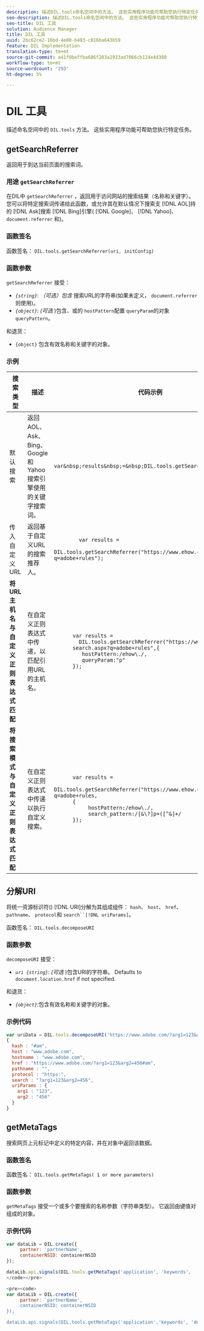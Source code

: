 ```yaml
---
description: 描述DIL.tools命名空间中的方法。 这些实用程序功能可帮助您执行特定任务。
seo-description: 描述DIL.tools命名空间中的方法。 这些实用程序功能可帮助您执行特定任务。
seo-title: DIL 工具
solution: Audience Manager
title: DIL 工具
uuid: 2bc62ce2-16bd-4e80-b493-c816ba643b59
feature: DIL Implementation
translation-type: tm+mt
source-git-commit: a41f0beffba686f283a2933ad7066cb124e4d380
workflow-type: tm+mt
source-wordcount: '293'
ht-degree: 5%

---
```



# DIL 工具

描述命名空间中的 `DIL.tools` 方法。 这些实用程序功能可帮助您执行特定任务。

<!-- 

c_dil_functions.xml

 -->

## getSearchReferrer

返回用于到达当前页面的搜索词。

<!-- 

r_dil_get_search_referrer.xml

 -->

### 用途 `getSearchReferrer`

在DIL中 `getSearchReferrer` ，返回用于访问网站的搜索结果（名称和关键字）。 您可以将特定搜索词传递给此函数，或允许其在默认情况下搜索支 [!DNL AOL]持的 [!DNL Ask]搜索 [!DNL Bing]引擎( [!DNL Google]、 [!DNL Yahoo]、 `document.referrer` 和)。

### 函数签名

函数签名： `DIL.tools.getSearchReferrer(uri, initConfig)`

### 函数参数

`getSearchReferrer` 接受：

* *`{string}`*: *（可选）包含* 搜索URL的字符串(如果未定义， `document.referrer` 则使用)。
* *`{object}`*: *(可选* )包含、或的 `hostPattern`配置 `queryParam`的对象 `queryPattern`。

和退货：

* `{object}` 包含有效名称和关键字的对象。

### 示例

<table id="table_D035276601EC428295E4D619F05BB8D0"> 
 <thead> 
  <tr> 
   <th> 搜索类型 </th> 
   <th> 描述 </th> 
   <th> 代码示例 </th> 
  </tr> 
 </thead>
 <tbody> 
  <tr> 
   <td> 默认搜索</td> 
   <td> 返回AOL、Ask、Bing、Google和Yahoo搜索引擎使用的关键字搜索词。 </td> 
   <td>
      <code>var&amp;nbsp;results&amp;nbsp;=&amp;nbsp;DIL.tools.getSearchReferrer();</code> 
  </td>
  </tr> 
  <tr> 
   <td>传入自定义URL</td> 
   <td>返回基于自定义URL的搜索推荐人。</td> 
   <td> 
  <code>
        var&nbsp;results&nbsp;= 
        DIL.tools.getSearchReferrer("https://www.ehow.com/search.aspx?q=adobe+rules");
  </code>
</td> 
  </tr> 
  <tr> 
   <td> <b>将URL主机名与自定义正则表达式匹配</b></td> 
   <td> 在自定义正则表达式中传递，以匹配引用URL的主机名。 </td> 
   <td> 
  <code>
      var results = 
        DIL.tools.getSearchReferrer("https://www.ehow.com/
      search.aspx?q=adobe+rules",{ 
      &nbsp;&nbsp;&nbsp;hostPattern:/ehow\./, 
      &nbsp;&nbsp;&nbsp;queryParam:"p" 
      }); 
  </code>
  </td></tr> 
  <tr> 
   <td> <b>将搜索模式与自定义正则表达式匹配</b> </td> 
   <td> 在自定义正则表达式中传递以执行自定义搜索。 </td> 
   <td> 
    <code>
      var&nbsp;results&nbsp;= 
      DIL.tools.getSearchReferrer("https://www.ehow.com/search.aspx?q=adobe+rules,
      {
        &nbsp;&nbsp;&nbsp;hostPattern:/ehow\./, 
        &nbsp;&nbsp;&nbsp;search_pattern:/[&amp;\?]p=([^&amp;]+/ 
      });
    </code>
   </td> 
  </tr> 
 </tbody> 
</table>

## 分解URI

将统一资源标识符() [!DNL URI]分解为其组成组件： `hash`、 `host`、 `href`、 `pathname`、 `protocol`和 `search``[!DNL uriParams]`。

<!-- 

r_dil_decompose.xml

 -->

函数签名： `DIL.tools.decomposeURI`

### 函数参数

`decomposeURI` 接受：

* *`uri {string}`*: *(可选* )包含URI的字符串。 Defaults to `document.location.href` if not specified.

和退货：

* *`{object}`*:包含有效名称和关键字的对象。

### 示例代码


```javascript
var uriData = DIL.tools.decomposeURI('https://www.adobe.com/?arg1=123&arg2=456#am'); 
{ 
  hash : "#am", 
  host : "www.adobe.com", 
  hostname : "www.adobe.com", 
  href : "https://www.adobe.com/?arg1=123&arg2=456#am", 
  pathname : "", 
  protocol : "https:", 
  search : "?arg1=123&arg2=456", 
  uriParams : { 
    arg1 : "123", 
    arg2 : "456" 
  } 
}
```

## getMetaTags

搜索网页上元标记中定义的特定内容，并在对象中返回该数据。

<!-- 

r_dil_get_metatags.xml

 -->

### 函数签名

函数签名： `DIL.tools.getMetaTags( 1 or more parameters)`

### 函数参数

`getMetaTags` 接受一个或多个要搜索的名称参数（字符串类型）。 它返回由键值对组成的对象。

### 示例代码

```js
var dataLib = DIL.create({ 
     partner: 'partnerName', 
     containerNSID: containerNSID 
}); 

dataLib.api.signals(DIL.tools.getMetaTags('application', 'keywords',  'description'), 'c_').submit();
</code></pre>

<pre><code>
var dataLib = DIL.create({ 
     partner: `partnerName', 
     containerNSID: containerNSID 
}); 

dataLib.api.signals(DIL.tools.getMetaTags('application','keywords', 'description'), 'c_').submit();
```
